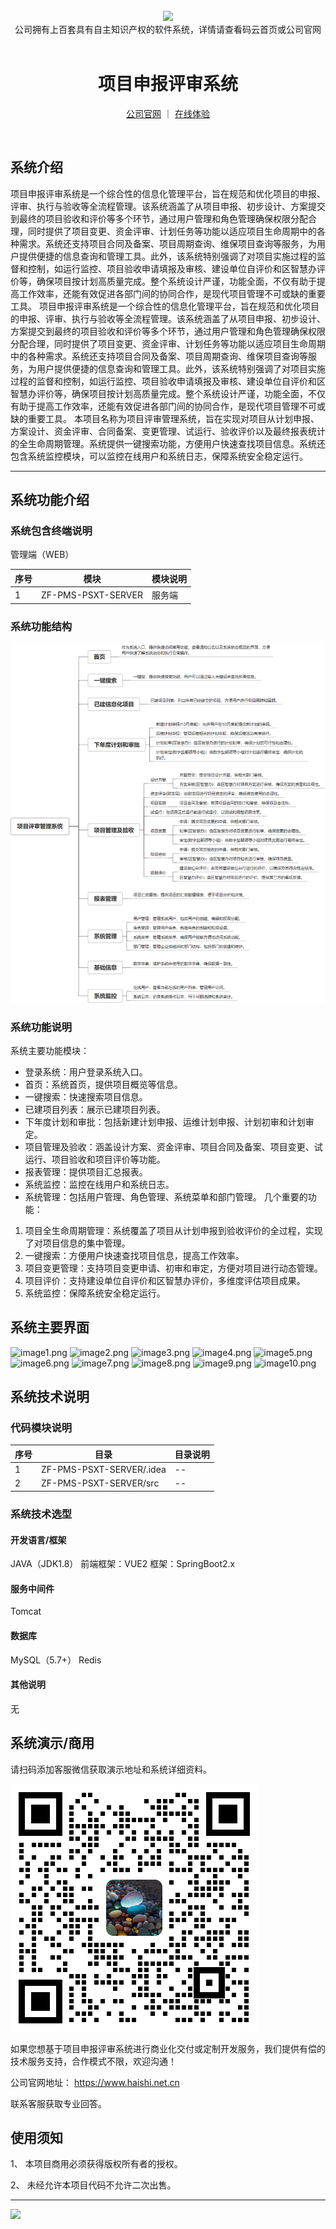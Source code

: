 <br/>

<div align="center" >
    <img src="https://www.haishi.net.cn/img/17f49ecef80e4c6248070c401a94c032.0ff19479.png" />
<br/>
<div>公司拥有上百套具有自主知识产权的软件系统，详情请查看码云首页或公司官网</div>
</div>

<div align="center">
<br/>
<h1>项目申报评审系统</h1>

<a href="https://www.haishi.net.cn/">公司官网</a> ｜ <a href="https://www.haishi.net.cn/">在线体验</a>

<br/>

</div>


## 系统介绍


项目申报评审系统是一个综合性的信息化管理平台，旨在规范和优化项目的申报、评审、执行与验收等全流程管理。该系统涵盖了从项目申报、初步设计、方案提交到最终的项目验收和评价等多个环节，通过用户管理和角色管理确保权限分配合理，同时提供了项目变更、资金评审、计划任务等功能以适应项目生命周期中的各种需求。系统还支持项目合同及备案、项目周期查询、维保项目查询等服务，为用户提供便捷的信息查询和管理工具。此外，该系统特别强调了对项目实施过程的监督和控制，如运行监控、项目验收申请填报及审核、建设单位自评价和区智慧办评价等，确保项目按计划高质量完成。整个系统设计严谨，功能全面，不仅有助于提高工作效率，还能有效促进各部门间的协同合作，是现代项目管理不可或缺的重要工具。
项目申报评审系统是一个综合性的信息化管理平台，旨在规范和优化项目的申报、评审、执行与验收等全流程管理。该系统涵盖了从项目申报、初步设计、方案提交到最终的项目验收和评价等多个环节，通过用户管理和角色管理确保权限分配合理，同时提供了项目变更、资金评审、计划任务等功能以适应项目生命周期中的各种需求。系统还支持项目合同及备案、项目周期查询、维保项目查询等服务，为用户提供便捷的信息查询和管理工具。此外，该系统特别强调了对项目实施过程的监督和控制，如运行监控、项目验收申请填报及审核、建设单位自评价和区智慧办评价等，确保项目按计划高质量完成。整个系统设计严谨，功能全面，不仅有助于提高工作效率，还能有效促进各部门间的协同合作，是现代项目管理不可或缺的重要工具。
本项目名称为项目评审管理系统，旨在实现对项目从计划申报、方案设计、资金评审、合同备案、变更管理、试运行、验收评价以及最终报表统计的全生命周期管理。系统提供一键搜索功能，方便用户快速查找项目信息。系统还包含系统监控模块，可以监控在线用户和系统日志，保障系统安全稳定运行。
                


<hr/>

## 系统功能介绍

### 系统包含终端说明

管理端（WEB）

| 序号 | 模块 | 模块说明 |
| --- | --- | --- |
| 1 | ZF-PMS-PSXT-SERVER | 服务端 |

### 系统功能结构

![](./images/swdt.png)

### 系统功能说明

系统主要功能模块：
- 登录系统：用户登录系统入口。
- 首页：系统首页，提供项目概览等信息。
- 一键搜索：快速搜索项目信息。
- 已建项目列表：展示已建项目列表。
- 下年度计划和审批：包括新建计划申报、运维计划申报、计划初审和计划审定。
- 项目管理及验收：涵盖设计方案、资金评审、项目合同及备案、项目变更、试运行、项目验收和项目评价等功能。
- 报表管理：提供项目汇总报表。
- 系统监控：监控在线用户和系统日志。
- 系统管理：包括用户管理、角色管理、系统菜单和部门管理。
几个重要的功能：
1. 项目全生命周期管理：系统覆盖了项目从计划申报到验收评价的全过程，实现了对项目信息的集中管理。
2. 一键搜索：方便用户快速查找项目信息，提高工作效率。
3. 项目变更管理：支持项目变更申请、初审和审定，方便对项目进行动态管理。
4. 项目评价：支持建设单位自评价和区智慧办评价，多维度评估项目成果。
5. 系统监控：保障系统安全稳定运行。

## 系统主要界面

![image1.png](http://codeimg.haishi.net.cn/ZF-PMS-PSXT_1.png)
![image2.png](http://codeimg.haishi.net.cn/ZF-PMS-PSXT_2.png)
![image3.png](http://codeimg.haishi.net.cn/ZF-PMS-PSXT_3.png)
![image4.png](http://codeimg.haishi.net.cn/ZF-PMS-PSXT_4.png)
![image5.png](http://codeimg.haishi.net.cn/ZF-PMS-PSXT_5.png)
![image6.png](http://codeimg.haishi.net.cn/ZF-PMS-PSXT_6.png)
![image7.png](http://codeimg.haishi.net.cn/ZF-PMS-PSXT_7.png)
![image8.png](http://codeimg.haishi.net.cn/ZF-PMS-PSXT_8.png)
![image9.png](http://codeimg.haishi.net.cn/ZF-PMS-PSXT_9.png)
![image10.png](http://codeimg.haishi.net.cn/ZF-PMS-PSXT_10.png)

## 系统技术说明

### 代码模块说明

| 序号 | 目录 | 目录说明 |
| --- | --- | --- |
| 1 | ZF-PMS-PSXT-SERVER/.idea | -- |
| 2 | ZF-PMS-PSXT-SERVER/src | -- |

### 系统技术选型

#### 开发语言/框架

JAVA（JDK1.8）
前端框架：VUE2
框架：SpringBoot2.x

#### 服务中间件

Tomcat

#### 数据库

MySQL（5.7+）
Redis

#### 其他说明

无


## 系统演示/商用

请扫码添加客服微信获取演示地址和系统详细资料。

![](./images/kf.png)

如果您想基于项目申报评审系统进行商业化交付或定制开发服务，我们提供有偿的技术服务支持，合作模式不限，欢迎沟通！

公司官网地址： <a href="https://www.haishi.net.cn/">https://www.haishi.net.cn</a>

联系客服获取专业回答。


## 使用须知

1、 本项目商用必须获得版权所有者的授权。

2、 未经允许本项目代码不允许二次出售。

<hr/>

![](./images/gsjj.png)